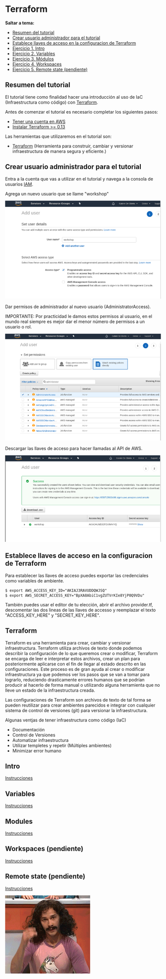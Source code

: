 # Terraform

**Saltar a tema:**

* [Resumen del tutorial](https://github.com/deobieta/terraform-tutorial/blob/master/README.md#resumen-del-tutorial)
* [Crear usuario administrador para el tutorial](https://github.com/deobieta/terraform-tutorial/blob/master/README.md#crear-usuario-administrador-para-el-tutorial)
* [Establece llaves de acceso en la configuracion de Terraform](https://github.com/deobieta/terraform-tutorial/blob/master/README.md#establece-llaves-de-acceso-en-la-configuracion-de-terraform)
* [Ejercicio 1. Intro](https://github.com/deobieta/terraform-tutorial/blob/master/1-intro/README.md)
* [Ejercicio 2. Variables](https://github.com/deobieta/terraform-tutorial/blob/master/2-variables/README.md)
* [Ejercicio 3. Módulos](https://github.com/deobieta/terraform-tutorial/blob/master/3-modules/README.md)
* [Ejercicio 4. Workspaces](https://github.com/deobieta/terraform-tutorial/blob/master/4-workspaces/README.md)
* [Ejercicio 5. Remote state (pendiente)](https://github.com/deobieta/terraform-tutorial/blob/master/5-remote-state/README.md)

## Resumen del tutorial

El tutorial tiene como finalidad hacer una introducción al uso de IaC (Infraestructura como código) con [Terraform](<https://www.terraform.io/>).

Antes de comenzar el tutorial es necesario completar los siguientes pasos:

* [Tener una cuenta en AWS](<https://aws.amazon.com>)
* [Instalar Terraform >= 0.13](<https://www.terraform.io/downloads.html>)

Las herramientas que utilizaremos en el tutorial son:

* [Terraform](<https://www.terraform.io/>) (Herramienta para construir, cambiar y versionar infraestructura de manera segura y eficiente.)

## Crear usuario administrador para el tutorial

Entra a la cuenta que vas a utilizar en el tutorial y navega a la consola de usuarios [IAM](https://console.aws.amazon.com/iam/home?region=us-east-2#/users).

Agrega un nuevo usuario que se llame "workshop"

![user output](/readme-images/iam/1.png)

Dar permisos de administrador al nuevo usuario (AdministratorAccess).

IMPORTANTE: Por practicidad le damos estos permisos al usuario, en el mundo real siempre es mejor dar el menor número de permisos a un usuario o rol.

![perms output](/readme-images/iam/2.png)

Descargar las llaves de acceso para hacer llamadas al API de AWS.

![keys output](/readme-images/iam/3.png)

## Establece llaves de acceso en la configuracion de Terraform

Para establecer las llaves de acceso puedes exportar las credenciales como variables de ambiente. 

    $ export AWS_ACCESS_KEY_ID="AKIAJ3RAVUDDQWJSQ"
    $ export AWS_SECRET_ACCESS_KEY="BpXA8AbiC1vgZUTVrKIe8YjP0Q9VDu"

También puedes usar el editor de tu elección, abrir el archivo provider.tf, descomentar las dos lineas de las llaves de accesso y reemplazar el texto "ACCESS_KEY_HERE" y "SECRET_KEY_HERE".

## Terraform

Terraform es una herramienta para crear, cambiar y versionar infraestructura. Terraform utiliza archivos de texto donde podemos describir la configuración de lo que queremos crear o modificar, Terraform se encarga de leer e interpretar estos archivos, crear un plan para posteriormente aplicarse con el fin de llegar al estado descrito en las configuraciones. Este proceso es de gran ayuda al crear o modificar infraestructura ya que podemos ver los pasos que se van a tomar para lograrlo, reduciendo drasticamente errores humanos que se podrían producir al hacerlo de forma manual o utilizando alguna herramienta que no lleve un estado de la infraestructura creada.

Las configuraciones de Terraform son archivos de texto de tal forma se pueden reutilizar para crear ambientes parecidos e integrar con cualquier sistema de control de versiones (git) para versionar la infraestructura.

Algunas ventjas de tener infraestructura como código (IaC)

- Documentación
- Control de Versiones
- Automatizar infraestructura
- Utilizar templetes y repetir (Múltiples ambientes)
- Minimizar error humano


## Intro

[Instrucciones](https://github.com/deobieta/terraform-tutorial/blob/master/1-intro/README.md)


## Variables

[Instrucciones](https://github.com/deobieta/terraform-tutorial/blob/master/2-variables/README.md)


## Modules

[Instrucciones](https://github.com/deobieta/terraform-tutorial/blob/master/3-modules/README.md)


## Workspaces (pendiente)

[Instrucciones](https://github.com/deobieta/terraform-tutorial/blob/master/4-workspaces/README.md)

## Remote state (pendiente)

[Instrucciones](https://github.com/deobieta/terraform-tutorial/blob/master/5-remote-state/README.md)


![user output](/readme-images/mgc.gif)
